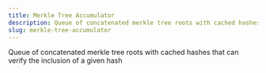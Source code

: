 ```yaml
---
title: Merkle Tree Accumulator
description: Queue of concatenated merkle tree roots with cached hashes that can verify the inclusion of a given hash
slug: merkle-tree-accumulator
---
```


Queue of concatenated merkle tree roots with cached hashes that can verify the inclusion of a given hash